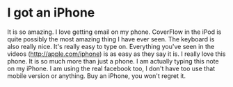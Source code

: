 # I got an iPhone

It is so amazing. I love getting email on my phone. CoverFlow in the iPod is quite possibly the most amazing thing I have ever seen. The keyboard is also really nice. It's really easy to type on. Everything you've seen in the videos (http://apple.com/iphone) is as easy as they say it is. I really love this phone. It is so much more than just a phone. I am actually typing this note on my iPhone. I am using the real facebook too, I don't have too use that mobile version or anything. Buy an iPhone, you won't regret it.
